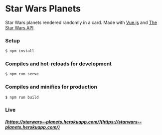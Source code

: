 # Star Wars Planets
Star Wars planets rendered randomly in a card. Made with [Vue.js](https://vuejs.org/) and [The Star Wars API](https://swapi.co/).

### Setup
```sh
$ npm install
```
### Compiles and hot-reloads for development
```sh
$ npm run serve
```
### Compiles and minifies for production
```sh
$ npm run build
```
### Live
##### [https://starwars--planets.herokuapp.com/](https://starwars--planets.herokuapp.com/)